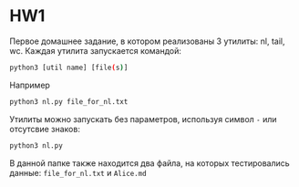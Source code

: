 # HW1

Первое домашнее задание, в котором реализованы 3 утилиты: nl, tail, wc. Каждая утилита запускается командой:

```bash
python3 [util name] [file(s)]
```

Например

```bash
python3 nl.py file_for_nl.txt
```

Утилиты можно запускать без параметров, используя символ ```-``` или отсутсвие знаков:

```bash
python3 nl.py
```

В данной папке также находится два файла, на которых тестировались данные: ```file_for_nl.txt``` и ```Alice.md```
